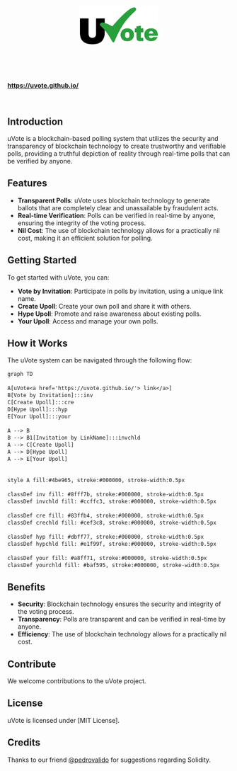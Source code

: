 <p align="center"><img src="/public/images/logotype/logotype-framesquare.svg" alt="logotype_centered" width='35%'></p>
<br/><br/>

<br>

**https://uvote.github.io/**

</br>

## Introduction
uVote is a blockchain-based polling system that utilizes the security and transparency of blockchain technology to create trustworthy and verifiable polls, providing a truthful depiction of reality through real-time polls that can be verified by anyone.

## Features
* **Transparent Polls**: uVote uses blockchain technology to generate ballots that are completely clear and unassailable by fraudulent acts.
* **Real-time Verification**: Polls can be verified in real-time by anyone, ensuring the integrity of the voting process.
* **Nil Cost**: The use of blockchain technology allows for a practically nil cost, making it an efficient solution for polling.

## Getting Started
To get started with uVote, you can:
* **Vote by Invitation**: Participate in polls by invitation, using a unique link name.
* **Create Upoll**: Create your own poll and share it with others.
* **Hype Upoll**: Promote and raise awareness about existing polls.
* **Your Upoll**: Access and manage your own polls.

## How it Works
The uVote system can be navigated through the following flow:
```mermaid
graph TD

A[uVote<a href='https://uvote.github.io/'> link</a>]
B[Vote by Invitation]:::inv
C[Create Upoll]:::cre
D[Hype Upoll]:::hyp
E[Your Upoll]:::your  

A --> B
B --> B1[Invitation by LinkName]:::invchld
A --> C[Create Upoll]   
A --> D[Hype Upoll]
A --> E[Your Upoll]


style A fill:#4be965, stroke:#000000, stroke-width:0.5px  

classDef inv fill: #8fff7b, stroke:#000000, stroke-width:0.5px
classDef invchld fill: #ccffc3, stroke:#000000, stroke-width:0.5px

classDef cre fill: #83ffb4, stroke:#000000, stroke-width:0.5px
classDef crechld fill: #cef3c8, stroke:#000000, stroke-width:0.5px

classDef hyp fill: #dbff77, stroke:#000000, stroke-width:0.5px
classDef hypchld fill: #e1f99f, stroke:#000000, stroke-width:0.5px

classDef your fill: #a8ff71, stroke:#000000, stroke-width:0.5px
classDef yourchld fill: #baf595, stroke:#000000, stroke-width:0.5px

```
## Benefits
* **Security**: Blockchain technology ensures the security and integrity of the voting process.
* **Transparency**: Polls are transparent and can be verified in real-time by anyone.
* **Efficiency**: The use of blockchain technology allows for a practically nil cost.

## Contribute
We welcome contributions to the uVote project.

## License
uVote is licensed under [MIT License].

## Credits

Thanks to our friend [@pedrovalido](https://github.com/pedrovalido) for suggestions regarding Solidity.
